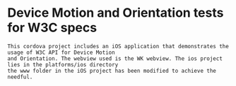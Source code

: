 # Device Motion and Orientation tests for W3C specs

    This cordova project includes an iOS application that demonstrates the usage of W3C API for Device Motion
    and Orientation. The webview used is the WK webview. The ios project lies in the platforms/ios directory 
    the www folder in the iOS project has been modified to achieve the needful.
